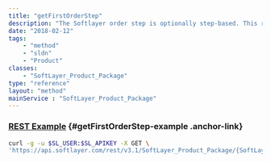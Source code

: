 ```yaml
---
title: "getFirstOrderStep"
description: "The Softlayer order step is optionally step-based. This returns the first SoftLayer_Product_Package_Order_Step in the step-based order process."
date: "2018-02-12"
tags:
    - "method"
    - "sldn"
    - "Product"
classes:
    - "SoftLayer_Product_Package"
type: "reference"
layout: "method"
mainService : "SoftLayer_Product_Package"
---
```


### [REST Example](#getFirstOrderStep-example) <a href="/article/rest/"><i class="fas fa-question"></i></a> {#getFirstOrderStep-example .anchor-link} 
```bash
curl -g -u $SL_USER:$SL_APIKEY -X GET \
'https://api.softlayer.com/rest/v3.1/SoftLayer_Product_Package/{SoftLayer_Product_PackageID}/getFirstOrderStep'
```
